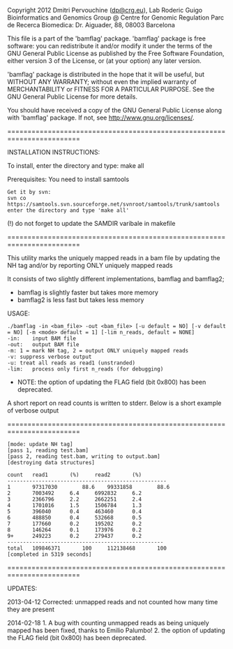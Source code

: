 Copyright 2012 Dmitri Pervouchine (dp@crg.eu), Lab Roderic Guigo
Bioinformatics and Genomics Group @ Centre for Genomic Regulation
Parc de Recerca Biomedica: Dr. Aiguader, 88, 08003 Barcelona

This file is a part of the 'bamflag' package.
'bamflag' package is free software: you can redistribute it and/or modify
it under the terms of the GNU General Public License as published by
the Free Software Foundation, either version 3 of the License, or
(at your option) any later version.

'bamflag' package is distributed in the hope that it will be useful,
but WITHOUT ANY WARRANTY; without even the implied warranty of
MERCHANTABILITY or FITNESS FOR A PARTICULAR PURPOSE.  See the
GNU General Public License for more details.

You should have received a copy of the GNU General Public License
along with 'bamflag' package.  If not, see <http://www.gnu.org/licenses/>.

========================================================================

INSTALLATION INSTRUCTIONS:

To install, enter the directory and type:
make all

Prerequisites:
	You need to install samtools

	Get it by svn:
	svn co https://samtools.svn.sourceforge.net/svnroot/samtools/trunk/samtools
	enter the directory and type 'make all'

(!)	do not forget to update the SAMDIR varibale in makefile

========================================================================

This utility marks the uniquely mapped reads in a bam file by updating the NH tag and/or by reporting ONLY uniquely mapped reads

It consists of two slightly different implementations, bamflag and bamflag2; 
  - bamflag is slightly faster but takes more memory
  - bamflag2 is less fast but takes less memory

USAGE:

	./bamflag -in <bam_file> -out <bam_file> [-u default = NO] [-v default = NO] [-m <mode> default = 1] [-lim n_reads, default = NONE]
	-in:	input BAM file
	-out:	output BAM file
	-m:	1 = mark NH tag, 2 = output ONLY uniquely mapped reads
	-v:	suppress verbose output
	-u:	treat all reads as read1 (unstranded)
	-lim:	process only first n_reads (for debugging)

* NOTE: the option of updating the FLAG field (bit 0x800) has been deprecated.

A short report on read counts is written to stderr. Below is a short example of verbose output

========================================================================

	[mode: update NH tag]
	[pass 1, reading test.bam]
	[pass 2, reading test.bam, writing to output.bam]
	[destroying data structures]

	count   read1   	(%)     read2   	(%)     
	---------------------------------------------------
	1       97317030        88.6    99331858        88.6    
	2       7003492 	6.4     6992832 	6.2     
	3       2366796 	2.2     2662251 	2.4     
	4       1701016 	1.5     1506784 	1.3     
	5       396040  	0.4     463460  	0.4     
	6       488850  	0.4     532668  	0.5     
	7       177660  	0.2     195202  	0.2     
	8       146264  	0.1     173976  	0.2     
	9+      249223  	0.2     279437  	0.2     
	--------------------------------------------------
	total   109846371       100     112138468       100     
	[completed in 5319 seconds]

========================================================================

UPDATES:

2013-04-12
	Corrected: unmapped reads and not counted how many time they are present

2014-02-18
	1. A bug with counting unmapped reads as being uniquely mapped has been fixed, thanks to Emilio Palumbo!
	2. the option of updating the FLAG field (bit 0x800) has been deprecated.


